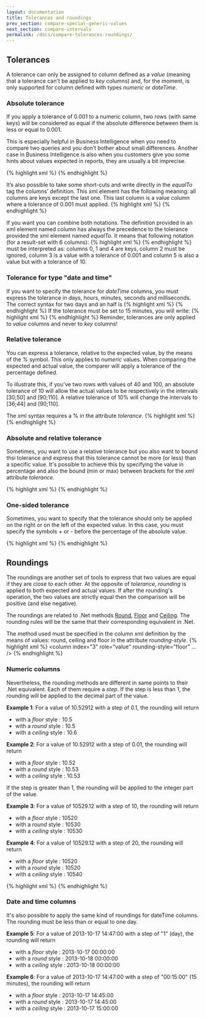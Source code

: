 ```yaml
---
layout: documentation
title: Tolerances and roundings
prev_section: compare-special-generic-values
next_section: compare-intervals
permalink: /docs/compare-tolerances-roundings/
---
```

## Tolerances
A tolerance can only be assigned to column defined as a *value* (meaning that a tolerance can't be applied to *key* columns) and, for the moment, is only supported for column defined with types *numeric* or *dateTime*.

### Absolute tolerance
If you apply a tolerance of 0.001 to a numeric column, two rows (with same keys) will be considered as equal if the absolute difference between them is less or equal to 0.001.

This is especially helpful in Business Intelligence when you need to compare two queries and you don’t bother about small differences. Another case in Business Intelligence is also when you customers give you some hints about values expected in reports, they are usually a bit imprecise.

{% highlight xml %}
<column  index="2" tolerance="0.001" />
{% endhighlight %}

It’s also possible to take some short-cuts and write directly in the *equalTo* tag the columns’ definition. This xml element has the following meaning: all columns are keys except the last one. This last column is a value column where a tolerance of 0.001 must applied.
{% highlight xml %}
<equalTo values="last" tolerance="0.001">
{% endhighlight %}

If you want you can combine both notations. The definition provided in an xml element named column has always the precedence to the tolerance provided the xml element named *equalTo*. It means that following notation (for a result-set with 6 columns):
{% highlight xml %}
<equalTo keys="all-except-last" tolerance="10">
	<column  index="2" role="ignore" />
	<column  index="3" tolerance="0.001" />
</equalTo>
{% endhighlight %}
must be interpreted as: columns 0, 1 and 4 are keys, column 2 must be ignored, column 3 is a value with a tolerance of 0.001 and column 5 is also a value but with a tolerance of 10.

### Tolerance for type "date and time"
If you want to specify the tolerance for *dateTime* columns, you must express the tolerance in days, hours, minutes, seconds and milliseconds. The correct syntax for two days and an half is
{% highlight xml %}
<column  index="3" role="value" type="dateTime" tolerance="2.12:00:00" />
{% endhighlight %}
If the tolerance must be set to 15 minutes, you will write:
{% highlight xml %}
<column  index="3" role="value" type="dateTime" tolerance="00:15:00" />
{% endhighlight %}
Reminder, tolerances are only applied to *value* columns and never to *key* columns!

### Relative tolerance
You can express a tolerance, relative to the expected value, by the means of the *%* symbol. This only applies to *numeric* values. When comparing the expected and actual value, the comparer will apply a tolerance of the percentage defined.

To illustrate this, if you've two rows with values of 40 and 100, an absolute tolerance of 10 will allow the actual values to be respectively in the intervals [30;50] and [90;110]. A relative tolerance of 10% will change the intervals to [36;44] and [90;110].

The xml syntax requires a % in the attribute *tolerance*.
{% highlight xml %}
<column  index="3" role="value" type="numeric" tolerance="10%" />
{% endhighlight %}

### Absolute and relative tolerance
Sometimes, you want to use a relative tolerance but you also want to bound thsi tolerance and express that this tolerance cannot be more (or less) than a specific value. It's possible to achieve this by specifying the value in percentage and also the bound (min or max) between brackets for the xml attribute *tolerance*.

{% highlight xml %}
<column  index="3" role="value" type="numeric" tolerance="10% (min 0.001)" />
{% endhighlight %}

### One-sided tolerance
Sometimes, you want to specify that the tolerance should only be applied on the right or on the left of the expected value. In this case, you must specify the symbols *+* or *-* before the percentage of the absolute value.

{% highlight xml %}
<column  index="3" role="value" type="numeric" tolerance="+10%" />
{% endhighlight %}

## Roundings
The roundings are another set of tools to express that two values are equal if they are close to each other. At the opposite of *tolerance*,  *rounding* is applied to both expected and actual values. If after the rounding's operation, the two values are strictly equal then the comparison will be positive (and else negative).

The roundings are related to .Net methods [Round](http://msdn.microsoft.com/en-us/library/wyk4d9cy.aspx), [Floor](http://msdn.microsoft.com/en-us/library/e0b5f0xb.aspx) and [Ceiling](http://msdn.microsoft.com/en-us/library/zx4t0t48.aspx). The rounding rules will be the same that their corresponding equivalent in .Net.

The method used must be specified in the column xml definition by the means of values: round, ceiling and floor in the attribute *rounding-style*.
{% highlight xml %}
<column index="3" role="value" rounding-style="floor" ... />
{% endhighlight %}

### Numeric columns
Nevertheless, the rounding methods are different in same points to their .Net equivalent. Each of them require a _step_. If the step is less than 1, the rounding will be applied to the decimal part of the value.

**Example 1**: For a value of 10.52912 with a step of 0.1, the rounding will return

* with a _floor_ style : 10.5  
* with a _round_ style : 10.5
* with a _ceiling_ style : 10.6

**Example 2**: For a value of 10.52912 with a step of 0.01, the rounding will return

* with a _floor_ style : 10.52  
* with a _round_ style : 10.53
* with a _ceiling_ style : 10.53

If the step is greater than 1, the rounding will be applied to the integer part of the value.

**Example 3**: For a value of 10529.12 with a step of 10, the rounding will return

* with a _floor_ style : 10520  
* with a _round_ style : 10530
* with a _ceiling_ style : 10530

**Example 4**: For a value of 10529.12 with a step of 20, the rounding will return

* with a _floor_ style : 10520  
* with a _round_ style : 10520
* with a _ceiling_ style : 10540

{% highlight xml %}
<column  index="3" role="value" rounding-style="floor" rounding-step="20" />
{% endhighlight %}

### Date and time columns
It's also possible to apply the same kind of roundings for dateTime columns. The rounding must be less than or equal to one day.

**Example 5**: For a value of 2013-10-17 14:47:00 with a step of "1" (day), the rounding will return

* with a _floor_ style : 2013-10-17 00:00:00  
* with a _round_ style : 2013-10-18 00:00:00
* with a _ceiling_ style : 2013-10-18 00:00:00

**Example 6**: For a value of 2013-10-17 14:47:00 with a step of "00:15:00" (15 minutes), the rounding will return

* with a _floor_ style : 2013-10-17 14:45:00
* with a _round_ style : 2013-10-17 14:45:00
* with a _ceiling_ style : 2013-10-17 15:00:00
